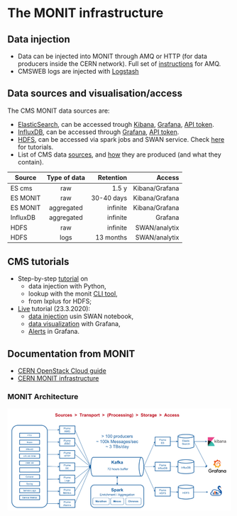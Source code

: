 # The MONIT infrastructure

## Data injection

- Data can be injected into MONIT through AMQ or HTTP (for data producers inside the CERN network). Full set of [instructions](injection.md) for AMQ.
- CMSWEB logs are injected with [Logstash](https://github.com/dmwm/CMSMonitoring/tree/master/doc/logstash)

## Data sources and visualisation/access

The CMS MONIT data sources are:
* [ElasticSearch](https://www.tutorialspoint.com/elasticsearch/index.htm), can be accessed trough [Kibana](Kibana.md), [Grafana](Grafana.md), [API token](Grafana.md#grafana-token).
* [InfluxDB](https://www.influxdata.com/products/influxdb-overview/), can be accessed through [Grafana](Grafana.md), [API token](Grafana.md#grafana-token).
* [HDFS](https://www.geeksforgeeks.org/hdfs-commands/), can be accessed via spark jobs and SWAN service. Check [here](HDFS.md) for tutorials.
* List of CMS data [sources](sources.md), and [how](code.md) they are produced (and what they contain).

| Source        | Type of data  | Retention  |  Access |
| ------------- |:-------------:| ----------:|------------:|
| ES cms        | raw           | 1.5 y      | Kibana/Grafana |
| ES MONIT      | raw           | 30-40 days | Kibana/Grafana |
| ES MONIT      | aggregated    | infinite | Kibana/Grafana |
| InfluxDB      | aggregated    | infinite   |   Grafana |
| HDFS          | raw           | infinite   |   SWAN/analytix |
| HDFS          | logs          | 13 months   |   SWAN/analytix |

## CMS tutorials

 * Step-by-step [tutorial](https://github.com/dmwm/CMSMonitoring/blob/master/doc/training/data_injection.md) on 
    - data injection with Python, 
    - lookup with the monit [CLI tool](https://github.com/dmwm/CMSMonitoring/blob/master/doc/infrastructure/README.md#cms-monitoring-cli-tools), 
    - from lxplus for HDFS;
 * [Live](https://indico.cern.ch/event/898664/) tutorial (23.3.2020):
   - [data injection](https://github.com/dmwm/CMSMonitoring/blob/master/doc/training/tutorials/01.DataInjection.ipynb) usin SWAN notebook, 
   - [data visualization](https://github.com/dmwm/CMSMonitoring/blob/master/doc/training/tutorials/02.Visualization.md) with Grafana,
   - [Alerts](https://github.com/dmwm/CMSMonitoring/blob/master/doc/training/tutorials/03.AlertsOnGrafana.md) in Grafana.

## Documentation from MONIT

* [CERN OpenStack Cloud guide](https://clouddocs.web.cern.ch/clouddocs/)
* [CERN MONIT infrastructure](http://monit-docs.web.cern.ch/monit-docs/overview/index.html)

### MONIT Architecture
![MONIT architecture](MONIT.png)
